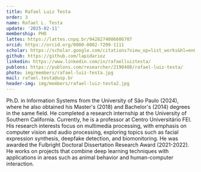 ```yaml
---
title: Rafael Luiz Testa
order: 3
name: Rafael L. Testa
update: '2025-02-11'
membership: PHD
lattes: https://lattes.cnpq.br/9428274086606707
orcid: https://orcid.org/0000-0002-7209-1111
scholar: https://scholar.google.com/citations?view_op=list_works&hl=en&user=8NCe0IgAAAAJ
github: https://github.com/lapidarioz
linkedin: https://www.linkedin.com/in/rafaelluiztesta/
publons: https://publons.com/researcher/2190408/rafael-luiz-testa/
photo: img/members/rafael-luiz-testa.jpg
mail: rafael.testa@usp.br
header-img: img/members/rafael-luiz-testa2.jpg
---
```


Ph.D. in Information Systems from the University of São Paulo (2024), where he also obtained his Master's (2018) and Bachelor's (2014) degrees in the same field. He completed a research internship at the University of Southern California. Currently, he is a professor at Centro Universitário FEI. His research interests focus on multimedia processing, with emphasis on computer vision and audio processing, exploring topics such as facial expression synthesis, deepfake detection, and biomonitoring. He was awarded the Fulbright Doctoral Dissertation Research Award (2021-2022). He works on projects that combine deep learning techniques with applications in areas such as animal behavior and human-computer interaction.
